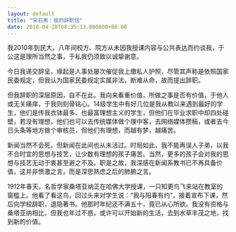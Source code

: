 ```yaml
---
layout: default
title: "宋石男：我的辞职信"
date: 2018-04-28T08:35:13.000000+08:00
---
```


我2010年到民大，八年间校方、院方从未因我授课内容与公共表达而约谈我，于公这是理所当然之事，于私我仍须致以诚挚谢意。

今日我递交辞呈，缘起是人事处屡次催促我上缴私人护照，尽管其声称是依照国家民委规定，但我认为国家民委规定实属非法，断难从命，故而提出辞职。

但我辞职的深层原因，自不在此。我向来看重价值，所做之事是否有价值，于他人或无关痛痒，于我则刻骨铭心。14级学生中有好几位是我从教以来遇到最好的学生，他们是传我衣钵最多、也最富理想主义的学生，但他们在毕业求职中却四处碰壁，若没有理想，他们也可以去传统媒体做个理中客，去网络媒体攒稿，或者去今日头条等地方做个审核员，但他们有理想，而越有梦，越痛苦。

新闻当然不会死，但新闻在此间也从未活过。时局如此，我不能再误人子弟，以我不合时宜的思想与技艺，让少数有理想的孩子痛苦。当然，更多的孩子会对我的思想与技艺无动于衷甚至避之不及。职是之故，我深感在新闻系教书已不再具备价值，这并非愤激之言，而是深思熟虑之后的肺腑之言。

1912年春天，名哲学家桑塔亚纳正在哈佛大学授课，一只知更鸟飞来站在教室的窗槛上。他看了看这鸟，回过头来对学生说：“我与阳春有约”，接着宣布下课，然后向学校辞职，退隐著书。他那时年纪还不满五十，竟已从心所欲。我没有资格与桑塔亚纳相比，但我也年过不惑，或许可以开始新的生活，去到水草丰茂之地，找到新的价值。

